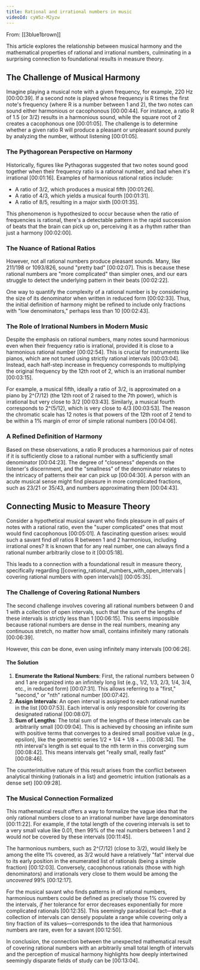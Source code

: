 ```yaml
---
title: Rational and irrational numbers in music
videoId: cyW5z-M2yzw
---
```


From: [[3blue1brown]] <br/> 

This article explores the relationship between musical harmony and the mathematical properties of rational and irrational numbers, culminating in a surprising connection to foundational results in measure theory.

## The Challenge of Musical Harmony

Imagine playing a musical note with a given frequency, for example, 220 Hz <a class="yt-timestamp" data-t="00:00:39">[00:00:39]</a>. If a second note is played whose frequency is R times the first note's frequency (where R is a number between 1 and 2), the two notes can sound either harmonious or cacophonous <a class="yt-timestamp" data-t="00:00:44">[00:00:44]</a>. For instance, a ratio R of 1.5 (or 3/2) results in a harmonious sound, while the square root of 2 creates a cacophonous one <a class="yt-timestamp" data-t="00:00:55">[00:01:05]</a>. The challenge is to determine whether a given ratio R will produce a pleasant or unpleasant sound purely by analyzing the number, without listening <a class="yt-timestamp" data-t="00:01:05">[00:01:05]</a>.

### The Pythagorean Perspective on Harmony

Historically, figures like Pythagoras suggested that two notes sound good together when their frequency ratio is a rational number, and bad when it's irrational <a class="yt-timestamp" data-t="00:01:16">[00:01:16]</a>.
Examples of harmonious rational ratios include:
*   A ratio of 3/2, which produces a musical fifth <a class="yt-timestamp" data-t="00:01:26">[00:01:26]</a>.
*   A ratio of 4/3, which yields a musical fourth <a class="yt-timestamp" data-t="00:01:31">[00:01:31]</a>.
*   A ratio of 8/5, resulting in a major sixth <a class="yt-timestamp" data-t="00:01:35">[00:01:35]</a>.

This phenomenon is hypothesized to occur because when the ratio of frequencies is rational, there's a detectable pattern in the rapid succession of beats that the brain can pick up on, perceiving it as a rhythm rather than just a harmony <a class="yt-timestamp" data-t="00:01:42">[00:02:00]</a>.

### The Nuance of Rational Ratios

However, not all rational numbers produce pleasant sounds. Many, like 211/198 or 1093/826, sound "pretty bad" <a class="yt-timestamp" data-t="00:02:07">[00:02:07]</a>. This is because these rational numbers are "more complicated" than simpler ones, and our ears struggle to detect the underlying pattern in their beats <a class="yt-timestamp" data-t="00:02:17">[00:02:22]</a>.

One way to quantify the complexity of a rational number is by considering the size of its denominator when written in reduced form <a class="yt-timestamp" data-t="00:02:29">[00:02:33]</a>. Thus, the initial definition of harmony might be refined to include only fractions with "low denominators," perhaps less than 10 <a class="yt-timestamp" data-t="00:02:38">[00:02:43]</a>.

### The Role of Irrational Numbers in Modern Music

Despite the emphasis on rational numbers, many notes sound harmonious even when their frequency ratio is irrational, provided it is close to a harmonious rational number <a class="yt-timestamp" data-t="00:02:47">[00:02:54]</a>. This is crucial for instruments like pianos, which are not tuned using strictly rational intervals <a class="yt-timestamp" data-t="00:03:00">[00:03:04]</a>. Instead, each half-step increase in frequency corresponds to multiplying the original frequency by the 12th root of 2, which is an irrational number <a class="yt-timestamp" data-t="00:03:04">[00:03:15]</a>.

For example, a musical fifth, ideally a ratio of 3/2, is approximated on a piano by 2^(7/12) (the 12th root of 2 raised to the 7th power), which is irrational but very close to 3/2 <a class="yt-timestamp" data-t="00:03:25">[00:03:43]</a>. Similarly, a musical fourth corresponds to 2^(5/12), which is very close to 4/3 <a class="yt-timestamp" data-t="00:03:49">[00:03:53]</a>. The reason the chromatic scale has 12 notes is that powers of the 12th root of 2 tend to be within a 1% margin of error of simple rational numbers <a class="yt-timestamp" data-t="00:03:57">[00:04:06]</a>.

### A Refined Definition of Harmony

Based on these observations, a ratio R produces a harmonious pair of notes if it is sufficiently close to a rational number with a sufficiently small denominator <a class="yt-timestamp" data-t="00:04:14">[00:04:23]</a>. The degree of "closeness" depends on the listener's discernment, and the "smallness" of the denominator relates to the intricacy of patterns their ear can pick up <a class="yt-timestamp" data-t="00:04:23">[00:04:30]</a>. A person with an acute musical sense might find pleasure in more complicated fractions, such as 23/21 or 35/43, and numbers approximating them <a class="yt-timestamp" data-t="00:04:33">[00:04:43]</a>.

## Connecting Music to Measure Theory

Consider a hypothetical musical savant who finds pleasure in *all* pairs of notes with a rational ratio, even the "super complicated" ones that most would find cacophonous <a class="yt-timestamp" data-t="00:04:54">[00:05:01]</a>. A fascinating question arises: would such a savant find *all* ratios R between 1 and 2 harmonious, including irrational ones? It is known that for any real number, one can always find a rational number arbitrarily close to it <a class="yt-timestamp" data-t="00:05:13">[00:05:18]</a>.

This leads to a connection with a foundational result in measure theory, specifically regarding [[covering_rational_numbers_with_open_intervals | covering rational numbers with open intervals]] <a class="yt-timestamp" data-t="00:05:25">[00:05:35]</a>.

### The Challenge of Covering Rational Numbers

The second challenge involves covering all rational numbers between 0 and 1 with a collection of open intervals, such that the sum of the lengths of these intervals is strictly less than 1 <a class="yt-timestamp" data-t="00:05:52">[00:06:15]</a>. This seems impossible because rational numbers are dense in the real numbers, meaning any continuous stretch, no matter how small, contains infinitely many rationals <a class="yt-timestamp" data-t="00:06:31">[00:06:39]</a>.

However, this *can* be done, even using infinitely many intervals <a class="yt-timestamp" data-t="00:06:23">[00:06:26]</a>.

#### The Solution

1.  **Enumerate the Rational Numbers**: First, the rational numbers between 0 and 1 are organized into an infinitely long list (e.g., 1/2, 1/3, 2/3, 1/4, 3/4, etc., in reduced form) <a class="yt-timestamp" data-t="00:07:06">[00:07:31]</a>. This allows referring to a "first," "second," or "nth" rational number <a class="yt-timestamp" data-t="00:07:38">[00:07:42]</a>.
2.  **Assign Intervals**: An open interval is assigned to each rational number in the list <a class="yt-timestamp" data-t="00:07:47">[00:07:53]</a>. Each interval is only responsible for covering its designated rational <a class="yt-timestamp" data-t="00:08:04">[00:08:07]</a>.
3.  **Sum of Lengths**: The total sum of the lengths of these intervals can be arbitrarily small <a class="yt-timestamp" data-t="00:08:10">[00:09:04]</a>. This is achieved by choosing an infinite sum with positive terms that converges to a desired small positive value (e.g., epsilon), like the geometric series 1/2 + 1/4 + 1/8 + ... <a class="yt-timestamp" data-t="00:08:14">[00:08:34]</a>. The nth interval's length is set equal to the nth term in this converging sum <a class="yt-timestamp" data-t="00:08:34">[00:08:42]</a>. This means intervals get "really small, really fast" <a class="yt-timestamp" data-t="00:08:42">[00:08:46]</a>.

The counterintuitive nature of this result arises from the conflict between analytical thinking (rationals in a list) and geometric intuition (rationals as a dense set) <a class="yt-timestamp" data-t="00:09:11">[00:09:28]</a>.

### The Musical Connection Formalized

This mathematical result offers a way to formalize the vague idea that the only rational numbers close to an irrational number have large denominators <a class="yt-timestamp" data-t="00:11:13">[00:11:22]</a>. For example, if the total length of the covering intervals is set to a very small value like 0.01, then 99% of the real numbers between 1 and 2 would *not* be covered by these intervals <a class="yt-timestamp" data-t="00:11:35">[00:11:45]</a>.

The harmonious numbers, such as 2^(7/12) (close to 3/2), would likely be among the elite 1% covered, as 3/2 would have a relatively "fat" interval due to its early position in the enumerated list of rationals (being a simple fraction) <a class="yt-timestamp" data-t="00:11:52">[00:12:03]</a>. Conversely, cacophonous rationals (those with high denominators) and irrationals very close to them would be among the *uncovered* 99% <a class="yt-timestamp" data-t="00:12:10">[00:12:17]</a>.

For the musical savant who finds patterns in *all* rational numbers, harmonious numbers could be defined as precisely those 1% covered by the intervals, *if* her tolerance for error decreases exponentially for more complicated rationals <a class="yt-timestamp" data-t="00:12:22">[00:12:35]</a>. This seemingly paradoxical fact—that a collection of intervals can densely populate a range while covering only a tiny fraction of its values—corresponds to the idea that harmonious numbers are rare, even for a savant <a class="yt-timestamp" data-t="00:12:41">[00:12:50]</a>.

In conclusion, the connection between the unexpected mathematical result of covering rational numbers with an arbitrarily small total length of intervals and the perception of musical harmony highlights how deeply intertwined seemingly disparate fields of study can be <a class="yt-timestamp" data-t="00:12:55">[00:13:04]</a>.
